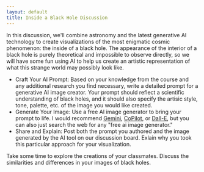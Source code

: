 ```yaml
---
layout: default
title: Inside a Black Hole Discussion
---
```


In this discussion, we'll combine astronomy and the latest generative AI technology to create visualizations of the most enigmatic cosmic phenomenon: the inside of a black hole. The appearance of the interior of a black hole is purely theoretical and impossible to observe directly, so we will have some fun using AI to help us create an artistic representation of what this strange world may possibly look like.

- Craft Your AI Prompt: Based on your knowledge from the course and any additional research you find necessary, write a detailed prompt for a generative AI image creator. Your prompt should reflect a scientific understanding of black holes, and it should also specify the artisic style, tone, palette, etc. of the image you would like created.
- Generate Your Image: Use a free AI image generator to bring your prompt to life. I would recommend [Gemini](https://gemini.google.com/), [CoPilot](https://copilot.microsoft.com/), or [Dall-E](https://openai.com/dall-e-2), but you can also just search the web for any "free ai image generator." 
- Share and Explain: Post both the prompt you authored and the image generated by the AI tool on our discussion board. Exlain why you took this particular approach for your visualization. 

Take some time to explore the creations of your classmates. Discuss the similarities and differences in your images of black holes. 
